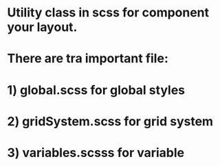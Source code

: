 # Utility class in scss for component your layout.

# There are tra important file:

# 1) global.scss for global styles

# 2) gridSystem.scss for grid system

# 3) variables.scsss for variable
